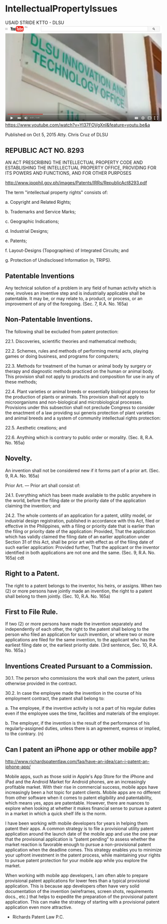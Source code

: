 # IntellectualPropertyIssues

USAID STRIDE KTTO - DLSU
[![alt tag](https://github.com/DeLaSalleUniversity-Manila/IntellectualPropertyIssues/blob/master/screenshot1.png)](https://www.youtube.com/watch?v=YI37FOVgXnI&feature=youtu.be&a) 
https://www.youtube.com/watch?v=YI37FOVgXnI&feature=youtu.be&a

Published on Oct 5, 2015
Atty. Chris Cruz of DLSU

## REPUBLIC ACT NO. 8293

AN ACT PRESCRIBING THE INTELLECTUAL PROPERTY CODE AND
ESTABLISHING THE INTELLECTUAL PROPERTY OFFICE, PROVIDING FOR ITS
POWERS AND FUNCTIONS, AND FOR OTHER PURPOSES

http://www.ipophil.gov.ph/images/Patents/IRRs/RepublicAct8293.pdf

The term "intellectual property rights" consists of:

a. Copyright and Related Rights;

b. Trademarks and Service Marks;

c. Geographic Indications;

d. Industrial Designs;

e. Patents;

f. Layout-Designs (Topographies) of Integrated Circuits; and

g. Protection of Undisclosed Information (n, TRIPS). 


## Patentable Inventions

Any technical solution of a problem in any field of human activity which is new, involves an inventive step and is
industrially applicable shall be patentable. It may be, or may relate to, a product, or process, or an improvement of any of the foregoing. (Sec. 7, R.A. No. 165a) 

## Non-Patentable Inventions.

The following shall be excluded from patent protection:

22.1. Discoveries, scientific theories and mathematical methods;

22.2. Schemes, rules and methods of performing mental acts, playing games
or doing business, and programs for computers;

22.3. Methods for treatment of the human or animal body by surgery or
therapy and diagnostic methods practiced on the human or animal
body. This provision shall not apply to products and composition for
use in any of these methods;

22.4. Plant varieties or animal breeds or essentially biological process for the
production of plants or animals. This provision shall not apply to microorganisms
and non-biological and microbiological processes. 
Provisions under this subsection shall not preclude Congress to
consider the enactment of a law providing sui generis protection of
plant varieties and animal breeds and a system of community
intellectual rights protection:

22.5. Aesthetic creations; and

22.6. Anything which is contrary to public order or morality. (Sec. 8, R.A. No. 165a)

## Novelty. 

An invention shall not be considered new if it forms
part of a prior art. (Sec. 9, R.A. No. 165a)

Prior Art. — Prior art shall consist of:

24.1. Everything which has been made available to the public anywhere in
the world, before the filing date or the priority date of the application
claiming the invention; and

24.2. The whole contents of an application for a patent, utility model, or
industrial design registration, published in accordance with this Act,
filed or effective in the Philippines, with a filing or priority date that is
earlier than the filing or priority date of the application: Provided, That
the application which has validly claimed the filing date of an earlier
application under Section 31 of this Act, shall be prior art with effect
as of the filing date of such earlier application: Provided further, That
the applicant or the inventor identified in both applications are not one
and the same. (Sec. 9, R.A. No. 165a) cdt 


## Right to a Patent. 

The right to a patent belongs to the
inventor, his heirs, or assigns. When two (2) or more persons have jointly
made an invention, the right to a patent shall belong to them jointly. (Sec.
10, R.A. No. 165a)


## First to File Rule. 

If two (2) or more persons have made the
invention separately and independently of each other, the right to the patent
shall belong to the person who filed an application for such invention, or
where two or more applications are filed for the same invention, to the
applicant who has the earliest filing date or, the earliest priority date. (3rd
sentence, Sec. 10, R.A. No. 165a.) 


## Inventions Created Pursuant to a Commission.

30.1. The person who commissions the work shall own the patent, unless otherwise provided in the contract.

30.2. In case the employee made the invention in the course of his employment contract, the patent shall belong to:

a. The employee, if the inventive activity is not a part of his regular
duties even if the employee uses the time, facilities and materials
of the employer.

b. The employer, if the invention is the result of the performance of
his regularly-assigned duties, unless there is an agreement,
express or implied, to the contrary. (n)

## Can I patent an iPhone app or other mobile app?
http://www.richardspatentlaw.com/faq/have-an-idea/can-i-patent-an-iphone-app/

Mobile apps, such as those sold in Apple's App Store for the iPhone and iPad and the Android Market for Android phones, are an increasingly profitable market.  With their rise in commercial success, mobile apps have increasingly been a hot topic for patent clients. Mobile apps are no different from other software when it comes to patent eligibility and patentability, which means yes, apps are patentable. However, there are nuances to explore when looking at whether it makes financial sense to pursue  a patent in a market in which a quick shelf life is the norm.

I have been working with mobile developers for years in helping them patent their apps. A common strategy is to file a provisional utility patent application around the launch date of the mobile app and use the one year that the provisional application is “patent pending” to assess whether the market reaction is favorable enough to pursue a non-provisional patent application when the deadline comes. This strategy enables you to minimize your upfront investment in the patent process, while maintaining your rights to pursue patent protection for your mobile app while you explore the market.

When working with mobile app developers, I am often able to prepare provisional patent applications for lower fees than a typical provisional application. This is because app developers often have very solid documentation of the invention (wireframes, screen shots, requirements docs., etc.) that helps to expedite the preparation of the provisional patent application. This can make the strategy of starting with a provisional patent application even more attractive.

- Richards Patent Law P.C.
